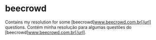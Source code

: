 # beecrowd
Contains my resolution for some [beecrowd]www.beecrowd.com.br[/url] questions.
Contém minha resolução para algumas questões do [beecrowd]www.beecrowd.com.br[/url].
